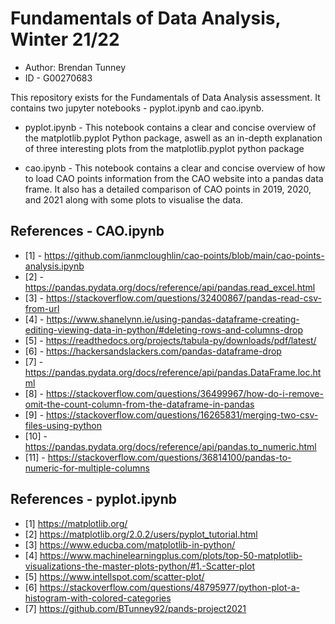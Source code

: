 # Fundamentals of Data Analysis, Winter 21/22
- Author: Brendan Tunney
- ID - G00270683

This repository exists for the Fundamentals of Data Analysis assessment. 
It contains two jupyter notebooks - pyplot.ipynb and cao.ipynb.

* pyplot.ipynb - This notebook contains a clear and concise overview of the matplotlib.pyplot Python package, aswell as an in-depth explanation of three interesting plots from the matplotlib.pyplot python package

* cao.ipynb - This notebook contains a clear and concise overview of how to load CAO points information from the CAO website into a pandas data frame. It also has a detailed comparison of CAO points in 2019, 2020, and 2021 along with some plots to visualise the data.

## References - CAO.ipynb

- [1] - https://github.com/ianmcloughlin/cao-points/blob/main/cao-points-analysis.ipynb
- [2] - https://pandas.pydata.org/docs/reference/api/pandas.read_excel.html
- [3] - https://stackoverflow.com/questions/32400867/pandas-read-csv-from-url
- [4] - https://www.shanelynn.ie/using-pandas-dataframe-creating-editing-viewing-data-in-python/#deleting-rows-and-columns-drop
- [5] - https://readthedocs.org/projects/tabula-py/downloads/pdf/latest/
- [6] - https://hackersandslackers.com/pandas-dataframe-drop
- [7] - https://pandas.pydata.org/docs/reference/api/pandas.DataFrame.loc.html
- [8] - https://stackoverflow.com/questions/36499967/how-do-i-remove-omit-the-count-column-from-the-dataframe-in-pandas
- [9] - https://stackoverflow.com/questions/16265831/merging-two-csv-files-using-python
- [10] - https://pandas.pydata.org/docs/reference/api/pandas.to_numeric.html
- [11] - https://stackoverflow.com/questions/36814100/pandas-to-numeric-for-multiple-columns

## References - pyplot.ipynb

- [1] https://matplotlib.org/
- [2] https://matplotlib.org/2.0.2/users/pyplot_tutorial.html
- [3] https://www.educba.com/matplotlib-in-python/ 
- [4] https://www.machinelearningplus.com/plots/top-50-matplotlib-visualizations-the-master-plots-python/#1.-Scatter-plot
- [5] https://www.intellspot.com/scatter-plot/
- [6] https://stackoverflow.com/questions/48795977/python-plot-a-histogram-with-colored-categories
- [7] https://github.com/BTunney92/pands-project2021